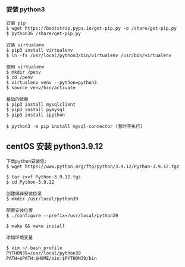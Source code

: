 ### 安装 python3

    安装 pip
    $ wget https://bootstrap.pypa.io/get-pip.py -o /share/get-pip.py
    $ python36 /share/get-pip.py

    安装 virtualenv
    $ pip3 install virtualenv
    $ ln -fs /usr/local/python3/bin/virtualenv /usr/bin/virtualenv
    
    使用 virtualenv
    $ mkdir /penv
    $ cd /penv
    $ virtualenv venv --python=python3
    $ source venv/bin/activate

    基础的依赖
    $ pip3 install mysqlclient
    $ pip3 install pymysql
    $ pip3 install ipython
    
    $ python3 -m pip install mysql-connector (暂时不执行)

## centOS 安装 python3.9.12
    下载python安装包:
    $ wget https://www.python.org/ftp/python/3.9.12/Python-3.9.12.tgz

    $ tar zxvf Python-3.9.12.tgz
    $ cd Python-3.9.12
    
    创建编译安装目录
    $ mkdir /usr/local/python39
    
    配置安装位置
    $ ./configure --prefix=/usr/local/python39

    $ make && make install

    添加环境变量

    $ vim ~/.bash_profile
    PYTHON39=/usr/local/python39
    PATH=$PATH:$HOME/bin:$PYTHON39/bin
